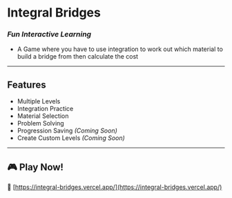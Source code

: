 # Integral Bridges
### *Fun Interactive Learning*
- A Game where you have to use integration to work out which material to build a bridge from then calculate the cost

---

## Features
-  Multiple Levels  
-  Integration Practice  
-  Material Selection  
-  Problem Solving  
-  Progression Saving *(Coming Soon)*  
-  Create Custom Levels *(Coming Soon)*  

---

## 🎮 Play Now!
🔗 [https://integral-bridges.vercel.app/](https://integral-bridges.vercel.app/)